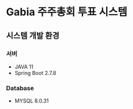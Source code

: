 # Gabia 주주총회 투표 시스템

## 시스템 개발 환경

### 서버
- JAVA 11  
- Spring Boot 2.7.8

### Database
- MYSQL 8.0.31
